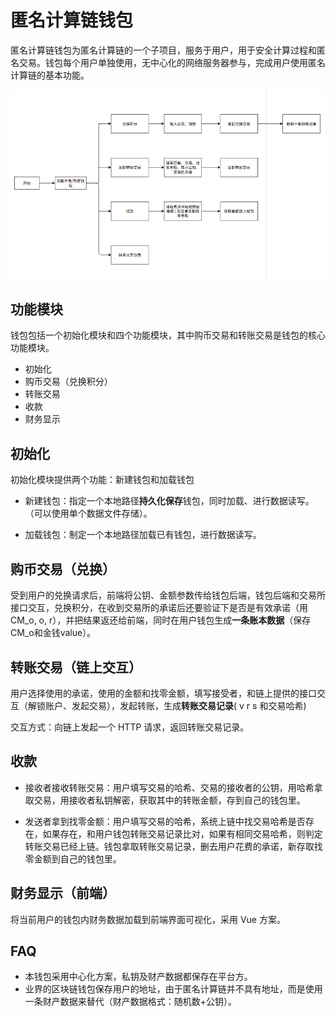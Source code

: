 # 匿名计算链钱包

匿名计算链钱包为匿名计算链的一个子项目，服务于用户，用于安全计算过程和匿名交易。钱包每个用户单独使用，无中心化的网络服务器参与，完成用户使用匿名计算链的基本功能。

![wallet](/img/wallet.png)

## 功能模块

钱包包括一个初始化模块和四个功能模块，其中购币交易和转账交易是钱包的核心功能模块。

- 初始化
- 购币交易（兑换积分）
- 转账交易
- 收款
- 财务显示

## 初始化

初始化模块提供两个功能：新建钱包和加载钱包

- 新建钱包：指定一个本地路径**持久化保存**钱包，同时加载、进行数据读写。（可以使用单个数据文件存储）。

- 加载钱包：制定一个本地路径加载已有钱包，进行数据读写。

## 购币交易（兑换）

受到用户的兑换请求后，前端将公钥、金额参数传给钱包后端，钱包后端和交易所接口交互，兑换积分，在收到交易所的承诺后还要验证下是否是有效承诺（用CM_o, o, r），并把结果返还给前端，同时在用户钱包生成**一条账本数据**（保存CM_o和金钱value）。

## 转账交易（链上交互）

用户选择使用的承诺，使用的金额和找零金额，填写接受者，和链上提供的接口交互（解锁账户、发起交易），发起转账，生成**转账交易记录**( v r s 和交易哈希)

交互方式：向链上发起一个 HTTP 请求，返回转账交易记录。

## 收款

- 接收者接收转账交易：用户填写交易的哈希、交易的接收者的公钥，用哈希拿取交易，用接收者私钥解密，获取其中的转账金额，存到自己的钱包里。

- 发送者拿到找零金额：用户填写交易的哈希，系统上链中找交易哈希是否存在，如果存在，和用户钱包转账交易记录比对，如果有相同交易哈希，则判定转账交易已经上链。钱包拿取转账交易记录，删去用户花费的承诺，新存取找零金额到自己的钱包里。

## 财务显示（前端）

将当前用户的钱包内财务数据加载到前端界面可视化，采用 Vue 方案。

## FAQ

- 本钱包采用中心化方案，私钥及财产数据都保存在平台方。
- 业界的区块链钱包保存用户的地址，由于匿名计算链并不具有地址，而是使用一条财产数据来替代（财产数据格式：随机数+公钥）。